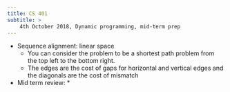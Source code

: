 ```yaml
---
title: CS 401
subtitle: >
    4th October 2018, Dynamic programming, mid-term prep
---
```


* Sequence alignment: linear space
    * You can consider the problem to be a shortest path problem from the top left to the bottom right.
    * The edges are the cost of gaps for horizontal and vertical edges and the diagonals are the cost of mismatch
* Mid term review:
    * 
